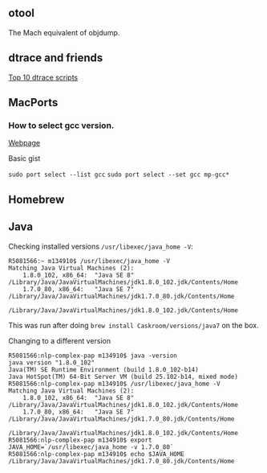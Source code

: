 ## otool
The Mach equivalent of objdump.

## dtrace and friends
[Top 10 dtrace scripts](http://dtrace.org/blogs/brendan/2011/10/10/top-10-dtrace-scripts-for-mac-os-x/)

## MacPorts
### How to select gcc version.
[Webpage](ficksworkshop.com/blog/14-coding/64-installing-gcc-on-mac)

Basic gist

`sudo port select --list gcc`
`sudo port select --set gcc mp-gcc*`

## Homebrew

## Java
Checking installed versions `/usr/libexec/java_home -V`:
``` 
R5081566:~ m134910$ /usr/libexec/java_home -V
Matching Java Virtual Machines (2):
    1.8.0_102, x86_64:	"Java SE 8"	/Library/Java/JavaVirtualMachines/jdk1.8.0_102.jdk/Contents/Home
    1.7.0_80, x86_64:	"Java SE 7"	/Library/Java/JavaVirtualMachines/jdk1.7.0_80.jdk/Contents/Home

/Library/Java/JavaVirtualMachines/jdk1.8.0_102.jdk/Contents/Home
```
This was run after doing `brew install Caskroom/versions/java7` on the box.

Changing to a different version
```
R5081566:nlp-complex-pap m134910$ java -version
java version "1.8.0_102"
Java(TM) SE Runtime Environment (build 1.8.0_102-b14)
Java HotSpot(TM) 64-Bit Server VM (build 25.102-b14, mixed mode)
R5081566:nlp-complex-pap m134910$ /usr/libexec/java_home -V
Matching Java Virtual Machines (2):
    1.8.0_102, x86_64:	"Java SE 8"	/Library/Java/JavaVirtualMachines/jdk1.8.0_102.jdk/Contents/Home
    1.7.0_80, x86_64:	"Java SE 7"	/Library/Java/JavaVirtualMachines/jdk1.7.0_80.jdk/Contents/Home

/Library/Java/JavaVirtualMachines/jdk1.8.0_102.jdk/Contents/Home
R5081566:nlp-complex-pap m134910$ export JAVA_HOME=`/usr/libexec/java_home -v 1.7.0_80`
R5081566:nlp-complex-pap m134910$ echo $JAVA_HOME
/Library/Java/JavaVirtualMachines/jdk1.7.0_80.jdk/Contents/Home
```



